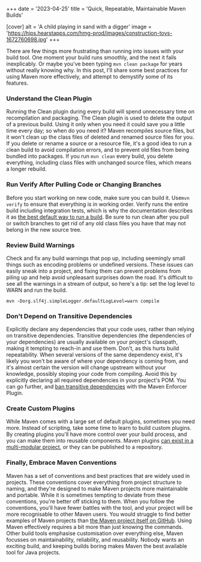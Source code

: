 +++
date = '2023-04-25'
title = 'Quick, Repeatable, Maintainable Maven Builds'

[cover]
  alt = 'A child playing in sand with a digger'
  image = 'https://hips.hearstapps.com/hmg-prod/images/construction-toys-1672760698.jpg'
+++

There are few things more frustrating than running into issues with your
build tool. One moment your build runs smoothly, and the next it fails
inexplicably. Or maybe you've been typing `mvn clean package` for years
without really knowing why. In this post, I'll share some best
practices for using Maven more effectively, and attempt to demystify
some of its features.

### Understand the Clean Plugin

Running the Clean plugin during every build will spend unnecessary time
on recompilation and packaging. The Clean plugin is used to delete the
output of a previous build. Using it only when you need it could save
you a little time every day; so when do you need it? Maven recompiles
source files, but it won't clean up the class files of deleted and
renamed source files for you. If you delete or rename a source or a
resource file, it's a good idea to run a clean build to avoid
compilation errors, and to prevent old files from being bundled into
packages. If you run `mvn clean` every build, you delete everything,
including class files with unchanged source files, which means a longer
rebuild.

### Run Verify After Pulling Code or Changing Branches

Before you start working on new code, make sure you can build it.
Use`mvn verify` to ensure that everything is in working order. Verify
runs the entire build including integration tests, which is why the
documentation describes it as [the best default way to run a
build](https://maven.apache.org/guides/introduction/introduction-to-the-lifecycle.html#usual-command-line-calls:~:text=If%20you%20are%20uncertain%20what%20you%20want%2C%20the%20preferred%20phase%20to%20call%20is).
Be sure to run clean after you pull or switch branches to get rid of any
old class files you have that may not belong in the new source tree.

### Review Build Warnings

Check and fix any build warnings that pop up, including seemingly small
things such as encoding problems or undefined versions. These issues can
easily sneak into a project, and fixing them can prevent problems from
piling up and help avoid unpleasant surprises down the road. It's
difficult to see all the warnings in a stream of output, so here's a
tip: set the log level to WARN and run the build.

``` p1
mvn -Dorg.slf4j.simpleLogger.defaultLogLevel=warn compile
```

### Don't Depend on Transitive Dependencies

Explicitly declare any dependencies that your code uses, rather than
relying on transitive dependencies. Transitive dependencies (the
dependencies of your dependencies) are usually available on your
project's classpath, making it tempting to reach-in and use them.
Don't, as this hurts build repeatability. When several versions of the
same dependency exist, it's likely you won't be aware of where your
dependency is coming from, and it's almost certain the version will
change upstream without your knowledge, possibly stoping your code from
compiling. Avoid this by explicitly declaring all required dependencies
in your project's POM. You can go further, and [ban transitive
dependencies](https://maven.apache.org/enforcer/enforcer-rules/banTransitiveDependencies.html)
with the Maven Enforcer Plugin.

### Create Custom Plugins

While Maven comes with a large set of default plugins, sometimes you
need more. Instead of scripting, take some time to learn to build custom
plugins. By creating plugins you'll have more control over your build
process, and you can make them into reusable components. Maven plugins
[can exist in a multi-modular
project](https://maven.apache.org/guides/mini/guide-multiple-modules.html),
or they can be published to a repository.

### Finally, Embrace Maven Conventions

Maven has a set of conventions and best practices that are widely used
in projects. These conventions cover everything from project structure
to naming, and they're designed to make Maven projects more
maintainable and portable. While it is sometimes tempting to deviate
from these conventions, you're better off sticking to them. When you
follow the conventions, you'll have fewer battles with the tool, and
your project will be more recognisable to other Maven users. You would
struggle to find better examples of Maven projects than [the Maven
project itself on GitHub](https://github.com/apache/maven-plugin-tools).
Using Maven effectively requires a bit more than just knowing the
commands. Other build tools emphasise customisation over everything
else, Maven focusses on maintainability, reliability, and reusability.
Nobody wants an exciting build, and keeping builds boring makes Maven
the best available tool for Java projects.
